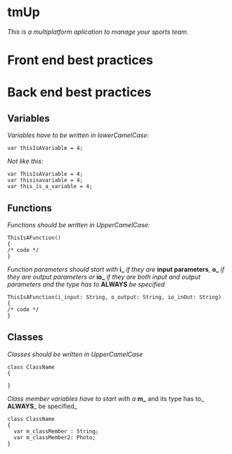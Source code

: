 # tmUp

_This is a multiplatform aplication to manage your sports team._


# Front end best practices


# Back end best practices

## Variables
_Variables have to be written in lowerCamelCase:_
```
var thisIsAVariable = 4;
```

_Not like this:_
```
var ThisIsAVariable = 4;
var thisisavariable = 4;
var this_is_a_variable = 4;
```

## Functions

_Functions should be written in UpperCamelCase:_
```
ThisIsAFunction()
{
/* code */
}
```

_Function parameters should start with_ **i_** _if they are_ **input parameters**, **o_** _if they are output parameters or_ **io_** _if they are both input and output parameters and the type has to_ **ALWAYS** _be specified_

```
ThisIsAFunction(i_input: String, o_output: String, io_inOut: String)
{
/* code */
}
```

## Classes
_Classes should be written in UpperCamelCase_
```
class ClassName
{

}
```

_Class member variables have to start with a_ **m_** and its type has to_ **ALWAYS**_ be specified_
```
class ClassName
{
  var m_classMember : String;
  var m_classMember2: Photo;
}
```
